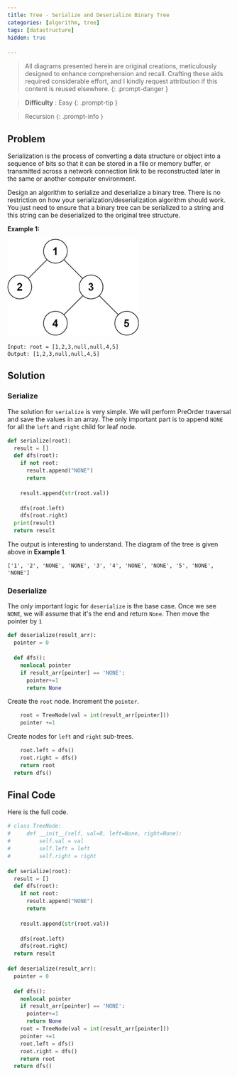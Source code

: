 ```yaml
---
title: Tree - Serialize and Deserialize Binary Tree
categories: [algorithm, tree]
tags: [datastructure]
hidden: true

---
```


> All diagrams presented herein are original creations, meticulously designed to enhance comprehension and recall. Crafting these aids required considerable effort, and I kindly request attribution if this content is reused elsewhere.
{: .prompt-danger }

> **Difficulty** :  Easy
{: .prompt-tip }

> Recursion
{: .prompt-info }

## Problem

Serialization is the process of converting a data structure or object into a sequence of bits so that it can be stored in a file or memory buffer, or transmitted across a network connection link to be reconstructed later in the same or another computer environment.

Design an algorithm to serialize and deserialize a binary tree. There is no restriction on how your serialization/deserialization algorithm should work. You just need to ensure that a binary tree can be serialized to a string and this string can be deserialized to the original tree structure.

**Example 1:**

<img src="../assets/img/serdeser.jpeg" alt="addtwonumber1" style="zoom:67%;" />

```
Input: root = [1,2,3,null,null,4,5]
Output: [1,2,3,null,null,4,5]
```

## Solution

### Serialize

The solution for `serialize` is very simple. We will perform PreOrder traversal and save the values in an array. The only important part is to append `NONE` for all the `left` and `right` child for leaf node. 

```python
def serialize(root):
  result = []
  def dfs(root):
    if not root:
      result.append("NONE")
      return
    
    result.append(str(root.val))
    
    dfs(root.left)
    dfs(root.right)
  print(result)
  return result  
```

The output is interesting to understand. The diagram of the tree is given above in **Example 1**. 

```
['1', '2', 'NONE', 'NONE', '3', '4', 'NONE', 'NONE', '5', 'NONE', 'NONE']
```

### Deserialize

The only important logic for `deserialize` is the base case. Once we see `NONE`, we will assume that it's the end and return `None`. Then move the pointer by `1`

```python
def deserialize(result_arr):
  pointer = 0
  
  def dfs():
    nonlocal pointer
    if result_arr[pointer] == 'NONE':
      pointer+=1
      return None
```

Create the `root` node. Increment the `pointer`.

```python
    root = TreeNode(val = int(result_arr[pointer]))
    pointer +=1
```

Create nodes for `left` and `right` sub-trees.

```python
    root.left = dfs()
    root.right = dfs()
    return root
  return dfs()
```

## Final Code 

Here is the full code.

```python
# class TreeNode:
#     def __init__(self, val=0, left=None, right=None):
#         self.val = val
#         self.left = left
#         self.right = right

def serialize(root):
  result = []
  def dfs(root):
    if not root:
      result.append("NONE")
      return
    
    result.append(str(root.val))
    
    dfs(root.left)
    dfs(root.right)
  return result  

def deserialize(result_arr):
  pointer = 0
  
  def dfs():
    nonlocal pointer
    if result_arr[pointer] == 'NONE':
      pointer+=1
      return None
    root = TreeNode(val = int(result_arr[pointer]))
    pointer +=1
    root.left = dfs()
    root.right = dfs()
    return root
  return dfs()
```
